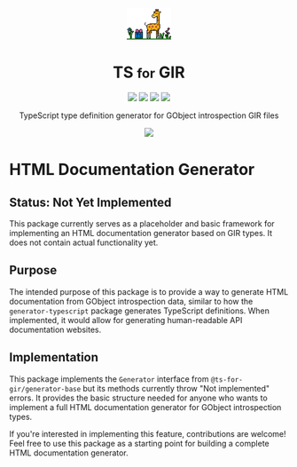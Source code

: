 <p align="center">
  <img src="https://raw.githubusercontent.com/gjsify/ts-for-gir/main/.github/ts-for-gir.png" />
  <h1 align="center">TS <small>for</small> GIR</h1>
</p>

<p align="center">
  <img src="https://img.shields.io/github/actions/workflow/status/gjsify/ts-for-gir/ci.yml" />
  <img src="https://img.shields.io/github/license/gjsify/ts-for-gir" />
  <img src="https://img.shields.io/npm/v/@ts-for-gir/generator-html-doc" />
  <img src="https://img.shields.io/npm/dw/@ts-for-gir/generator-html-doc" />
</p>

<p align="center">TypeScript type definition generator for GObject introspection GIR files</p>

<p align="center">
  <img src="https://raw.githubusercontent.com/gjsify/ts-for-gir/main/.github/feeling.gif" />
</p>

# HTML Documentation Generator

## Status: Not Yet Implemented

This package currently serves as a placeholder and basic framework for implementing an HTML documentation generator based on GIR types. It does not contain actual functionality yet.

## Purpose

The intended purpose of this package is to provide a way to generate HTML documentation from GObject introspection data, similar to how the `generator-typescript` package generates TypeScript definitions. When implemented, it would allow for generating human-readable API documentation websites.

## Implementation

This package implements the `Generator` interface from `@ts-for-gir/generator-base` but its methods currently throw "Not implemented" errors. It provides the basic structure needed for anyone who wants to implement a full HTML documentation generator for GObject introspection types.

If you're interested in implementing this feature, contributions are welcome! Feel free to use this package as a starting point for building a complete HTML documentation generator.
